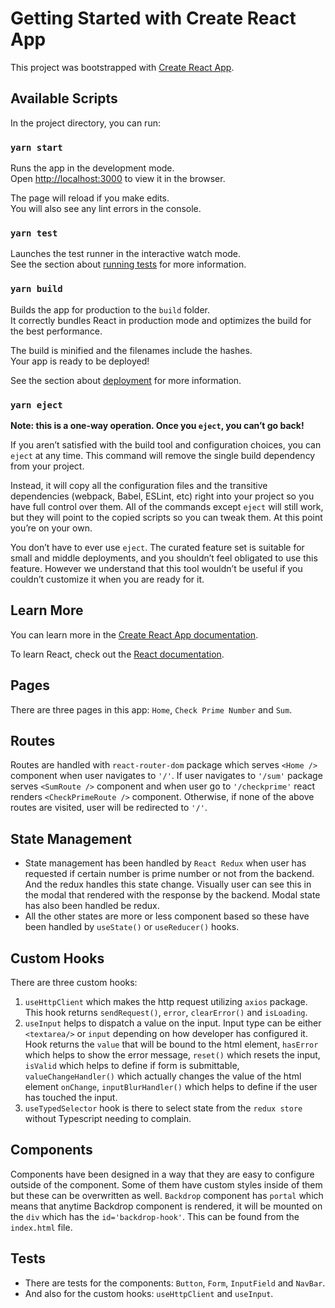 # Getting Started with Create React App

This project was bootstrapped with [Create React App](https://github.com/facebook/create-react-app).

## Available Scripts

In the project directory, you can run:

### `yarn start`

Runs the app in the development mode.\
Open [http://localhost:3000](http://localhost:3000) to view it in the browser.

The page will reload if you make edits.\
You will also see any lint errors in the console.

### `yarn test`

Launches the test runner in the interactive watch mode.\
See the section about [running tests](https://facebook.github.io/create-react-app/docs/running-tests) for more information.

### `yarn build`

Builds the app for production to the `build` folder.\
It correctly bundles React in production mode and optimizes the build for the best performance.

The build is minified and the filenames include the hashes.\
Your app is ready to be deployed!

See the section about [deployment](https://facebook.github.io/create-react-app/docs/deployment) for more information.

### `yarn eject`

**Note: this is a one-way operation. Once you `eject`, you can’t go back!**

If you aren’t satisfied with the build tool and configuration choices, you can `eject` at any time. This command will remove the single build dependency from your project.

Instead, it will copy all the configuration files and the transitive dependencies (webpack, Babel, ESLint, etc) right into your project so you have full control over them. All of the commands except `eject` will still work, but they will point to the copied scripts so you can tweak them. At this point you’re on your own.

You don’t have to ever use `eject`. The curated feature set is suitable for small and middle deployments, and you shouldn’t feel obligated to use this feature. However we understand that this tool wouldn’t be useful if you couldn’t customize it when you are ready for it.

## Learn More

You can learn more in the [Create React App documentation](https://facebook.github.io/create-react-app/docs/getting-started).

To learn React, check out the [React documentation](https://reactjs.org/).

## Pages

There are three pages in this app: `Home`, `Check Prime Number` and `Sum`.

## Routes

Routes are handled with `react-router-dom` package which serves `<Home />` component when user navigates to `'/'`. If user navigates to `'/sum'` package serves `<SumRoute />` component and when user go to `'/checkprime'` react renders `<CheckPrimeRoute />` component. Otherwise, if none of the above routes are visited, user will be redirected to `'/'`.

## State Management

- State management has been handled by `React Redux` when user has requested if certain number is prime number or not from the backend. And the redux handles this state change. Visually user can see this in the modal that rendered with the response by the backend. Modal state has also been handled be redux.
- All the other states are more or less component based so these have been handled by `useState()` or `useReducer()` hooks.

## Custom Hooks

There are three custom hooks:
1. `useHttpClient` which makes the http request utilizing `axios` package. This hook returns `sendRequest()`, `error`, `clearError()` and `isLoading`.
2. `useInput` helps to dispatch a value on the input. Input type can be either `<textarea/>` or `input` depending on how developer has configured it. Hook returns the `value` that will be bound to the html element, `hasError` which helps to show the error message, `reset()` which resets the input, `isValid` which helps to define if form is submittable, `valueChangeHandler()` which actually changes the value of the html element `onChange`, `inputBlurHandler()` which helps to define if the user has touched the input.
3. `useTypedSelector` hook is there to select state from the `redux store` without Typescript needing to complain.

## Components

Components have been designed in a way that they are easy to configure outside of the component. Some of them have custom styles inside of them but these can be overwritten as well. `Backdrop` component has `portal` which means that anytime Backdrop component is rendered, it will be mounted on the `div` which has the `id='backdrop-hook'`. This can be found from the `index.html` file.


## Tests

- There are tests for the components: `Button`, `Form`, `InputField` and `NavBar`.
- And also for the custom hooks: `useHttpClient` and `useInput`.
